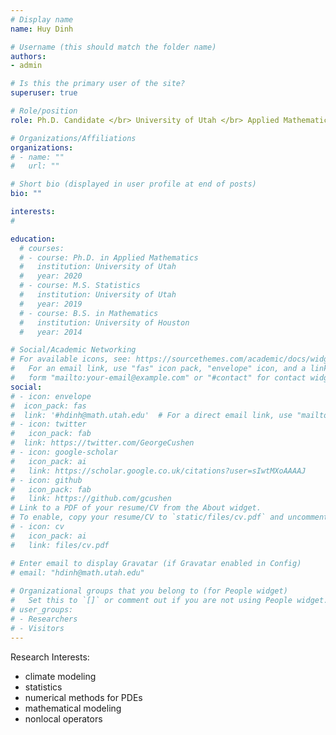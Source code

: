 ```yaml
---
# Display name
name: Huy Dinh

# Username (this should match the folder name)
authors:
- admin

# Is this the primary user of the site?
superuser: true

# Role/position
role: Ph.D. Candidate </br> University of Utah </br> Applied Mathematics

# Organizations/Affiliations
organizations:
# - name: ""
#   url: ""

# Short bio (displayed in user profile at end of posts)
bio: ""

interests:
#

education:
  # courses:
  # - course: Ph.D. in Applied Mathematics
  #   institution: University of Utah
  #   year: 2020
  # - course: M.S. Statistics
  #   institution: University of Utah
  #   year: 2019
  # - course: B.S. in Mathematics
  #   institution: University of Houston
  #   year: 2014

# Social/Academic Networking
# For available icons, see: https://sourcethemes.com/academic/docs/widgets/#icons
#   For an email link, use "fas" icon pack, "envelope" icon, and a link in the
#   form "mailto:your-email@example.com" or "#contact" for contact widget.
social:
# - icon: envelope
#  icon_pack: fas
#  link: '#hdinh@math.utah.edu'  # For a direct email link, use "mailto:test@example.org".
# - icon: twitter
#   icon_pack: fab
#  link: https://twitter.com/GeorgeCushen
# - icon: google-scholar
#   icon_pack: ai
#   link: https://scholar.google.co.uk/citations?user=sIwtMXoAAAAJ
# - icon: github
#   icon_pack: fab
#   link: https://github.com/gcushen
# Link to a PDF of your resume/CV from the About widget.
# To enable, copy your resume/CV to `static/files/cv.pdf` and uncomment the lines below.  
# - icon: cv
#   icon_pack: ai
#   link: files/cv.pdf

# Enter email to display Gravatar (if Gravatar enabled in Config)
# email: "hdinh@math.utah.edu"
  
# Organizational groups that you belong to (for People widget)
#   Set this to `[]` or comment out if you are not using People widget.  
# user_groups:
# - Researchers
# - Visitors
---
```


Research Interests: 
<ul style="list-style-type:disc;">
  <li>climate modeling</li>
  <li>statistics</li>
  <li>numerical methods for PDEs</li>
  <li>mathematical modeling</li>
  <li>nonlocal operators</li>
</ul>